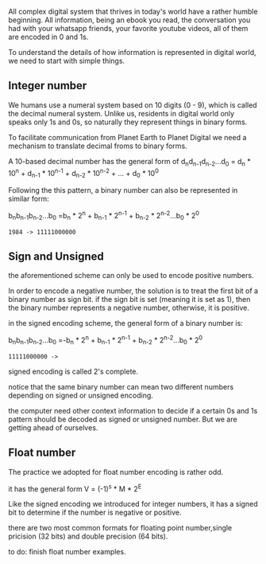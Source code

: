 All complex digital system that thrives in today's world have a rather humble beginning. All information, being an ebook you read, the conversation you had with your whatsapp friends, your favorite youtube videos, all of them are encoded in 0 and 1s.

To understand the details of how information is represented in digital world, we need to start with simple things.

## Integer number

We humans use a numeral system based on 10 digits (0 - 9), which is called the decimal numeral system. Unlike us, residents in digital world only speaks only 1s and 0s, so naturally they represent things in binary forms.

To facilitate communication from Planet Earth to Planet Digital we need a mechanism to translate decimal froms to binary forms.

A 10-based decimal number has the general form of  d<sub>n</sub>d<sub>n-1</sub>d<sub>n-2</sub>...d<sub>0</sub> = d<sub>n</sub> * 10<sup>n</sup> + d<sub>n-1</sub> * 10<sup>n-1</sup> + d<sub>n-2</sub> * 10<sup>n-2</sup> + ... + d<sub>0</sub> * 10<sup>0</sup>

Following the this pattern, a binary number can also be represented in similar form:

b<sub>n</sub>b<sub>n-1</sub>b<sub>n-2</sub>...b<sub>0</sub> =b<sub>n</sub> * 2<sup>n</sup> +  b<sub>n-1</sub> * 2<sup>n-1</sup> + b<sub>n-2</sub> * 2<sup>n-2</sup>...b<sub>0</sub> * 2<sup>0</sup>

```
1984 -> 11111000000
```
## Sign and Unsigned

the aforementioned scheme can only be used to encode positive numbers. 

In order to encode a negative number, the solution is to treat the first bit of a binary number as sign bit. if the sign bit is set (meaning it is set as 1), then the binary number represents a negative number, otherwise, it is positive.

in the signed encoding scheme, the general form of a binary number is:

b<sub>n</sub>b<sub>n-1</sub>b<sub>n-2</sub>...b<sub>0</sub> =-b<sub>n</sub> * 2<sup>n</sup> + b<sub>n-1</sub> * 2<sup>n-1</sup> + b<sub>n-2</sub> * 2<sup>n-2</sup>...b<sub>0</sub> * 2<sup>0</sup>

```
11111000000 ->  
```
signed encoding is called 2's complete.

notice that the same binary number can mean two different numbers depending on signed or unsigned encoding.

the computer need other context information to decide if a certain 0s and 1s pattern should be decoded as signed or unsigned number. But we are getting ahead of ourselves.

## Float number

The practice we adopted for float number encoding is rather odd.

it has the general form V = (-1)<sup>s</sup> * M * 2<sup>E</sup>

Like the signed encoding we introduced for integer numbers, it has a signed bit to determine if the number is negative or positive.

there are two most common formats for floating point number,single pricision (32 bits) and double precision (64 bits).

to do: finish float number examples.


